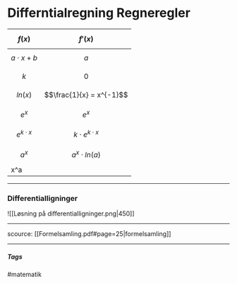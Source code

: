 

# Differntialregning Regneregler

| $$f(x)$$          | $$f'(x)$$                  |
| ----------------- | -------------------------- |
| $$a \cdot x + b$$ | $$a$$                      |
| $$k$$             | $$0$$                      |
| $$ln(x)$$         | $$\frac{1}{x} = x^{-1}$$   |
| $$e^x$$           | $$e^x$$                    |
| $$e^{k \cdot x}$$ | $$k \cdot e^{k \cdot x} $$ |
| $$a^x$$           | $$a^x \cdot ln(a)$$        |
| x^a               |                            |

---

### Differentialligninger
![[Løsning på differentialligninger.png|450]]


---

scource: [[Formelsamling.pdf#page=25|formelsamling]]

---
##### Tags
#matematik 